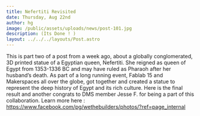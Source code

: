 ```yaml
---
title: Nefertiti Revisited
date: Thursday, Aug 22nd
author: hg
image: /public/assets/uploads/news/post-101.jpg
description: (Its Done ! )
layout: ../../../layouts/Post.astro
---
```


This is part two of a post from a week ago, about a globally conglomerated, 3D printed statue of a Egyptian queen, Nefertiti. She reigned as queen of Egypt from 1353-1336 BC and may have ruled as Pharaoh after her husband’s death. As part of a long running event, Fablab 15 and  Makerspaces all over the globe, got together and created a statue to represent the deep history of Egypt and its rich culture. Here is the final result and another congrats to DMS member Jesse F. for being a part of this collaboration.  Learn more here : https://www.facebook.com/pg/wethebuilders/photos/?ref=page_internal
